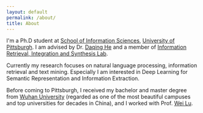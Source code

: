 ```yaml
---
layout: default
permalink: /about/
title: About
---
```



I'm a Ph.D student at [School of Information Sciences](http://ischool.pitt.edu), [University of Pittsburgh](http://www.pitt.edu). I am advised by Dr. [Daqing He](http://www.sis.pitt.edu/~daqing/) and a member of [Information Retrieval, Integration and Synthesis Lab](http://crystal.exp.sis.pitt.edu:8080/iris/).

Currently my research focuses on natural language processing, information retrieval and text mining. Especially I am interested in Deep Learning for Semantic Representation and Information Extraction.

Before coming to Pittsburgh, I received my bachelor and master degree from [Wuhan University](http://www.whu.edu.cn/) (regarded as one of the most beautiful campuses and top universities for decades in China), and I worked
with Prof. [Wei Lu](http://www.sim.whu.edu.cn/index.php/index-view-aid-239.html).
